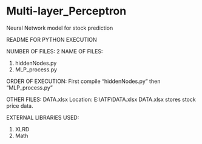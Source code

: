 # Multi-layer_Perceptron
Neural Network model for stock prediction

README FOR PYTHON EXECUTION

NUMBER OF FILES: 2
NAME OF FILES:
1.	hiddenNodes.py
2.	MLP_process.py

ORDER OF EXECUTION:
First compile “hiddenNodes.py” then “MLP_process.py”

OTHER FILES:
DATA.xlsx
Location: E:\\ATF\\DATA.xlsx
DATA.xlsx stores stock price data.

EXTERNAL LIBRARIES USED:
1.	XLRD
2.	Math





 
